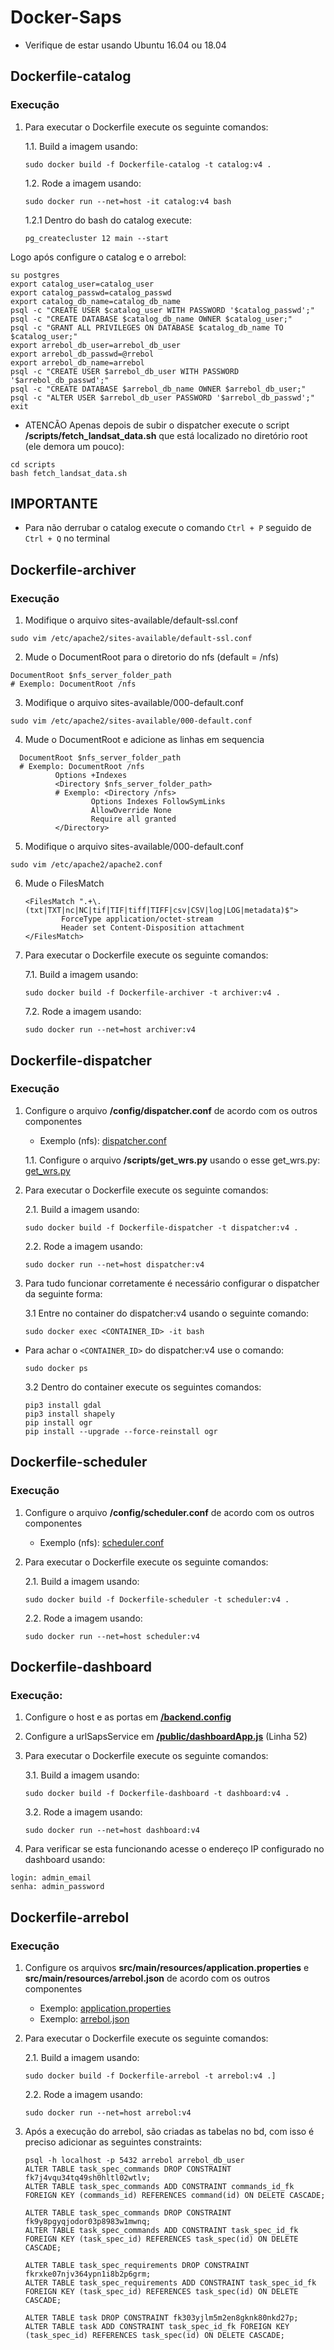 # Docker-Saps
* Verifique de estar usando Ubuntu 16.04 ou 18.04

## Dockerfile-catalog
### Execução
1. Para executar o Dockerfile execute os seguinte comandos:

     1.1. Build a imagem usando:
      ```
      sudo docker build -f Dockerfile-catalog -t catalog:v4 .
      ```

     1.2. Rode a imagem usando:
      ```
      sudo docker run --net=host -it catalog:v4 bash
      ```

     1.2.1 Dentro do bash do catalog execute:
      ```
      pg_createcluster 12 main --start
      ```

Logo após configure o catalog e o arrebol:
 ```
 su postgres
 export catalog_user=catalog_user
 export catalog_passwd=catalog_passwd
 export catalog_db_name=catalog_db_name
 psql -c "CREATE USER $catalog_user WITH PASSWORD '$catalog_passwd';"
 psql -c "CREATE DATABASE $catalog_db_name OWNER $catalog_user;"
 psql -c "GRANT ALL PRIVILEGES ON DATABASE $catalog_db_name TO $catalog_user;"
 export arrebol_db_user=arrebol_db_user
 export arrebol_db_passwd=@rrebol
 export arrebol_db_name=arrebol 
 psql -c "CREATE USER $arrebol_db_user WITH PASSWORD '$arrebol_db_passwd';"
 psql -c "CREATE DATABASE $arrebol_db_name OWNER $arrebol_db_user;"
 psql -c "ALTER USER $arrebol_db_user PASSWORD '$arrebol_db_passwd';"
 exit
 ```
      
      
* ATENCÃO
Apenas depois de subir o dispatcher execute o script **/scripts/fetch_landsat_data.sh** que está localizado no diretório root (ele demora um pouco):
 
 ```
 cd scripts
 bash fetch_landsat_data.sh
 ```
 
## IMPORTANTE
* Para não derrubar o catalog execute o comando ```Ctrl + P``` seguido de ```Ctrl + Q``` no terminal

## Dockerfile-archiver
### Execução
1. Modifique o arquivo sites-available/default-ssl.conf
 ```
 sudo vim /etc/apache2/sites-available/default-ssl.conf
 ```
   
2. Mude o DocumentRoot para o diretorio do nfs (default = /nfs)
 ```
 DocumentRoot $nfs_server_folder_path 
 # Exemplo: DocumentRoot /nfs
 ```
   
3. Modifique o arquivo sites-available/000-default.conf
 ```
 sudo vim /etc/apache2/sites-available/000-default.conf
 ```
   
4. Mude o DocumentRoot e adicione as linhas em sequencia
 ```
   DocumentRoot $nfs_server_folder_path 
   # Exemplo: DocumentRoot /nfs
           Options +Indexes
           <Directory $nfs_server_folder_path>
           # Exemplo: <Directory /nfs>
                   Options Indexes FollowSymLinks
                   AllowOverride None
                   Require all granted
           </Directory>
 ```
   
5. Modifique o arquivo sites-available/000-default.conf
 ```
 sudo vim /etc/apache2/apache2.conf
 ```
   
6. Mude o FilesMatch  
   ```
   <FilesMatch ".+\.(txt|TXT|nc|NC|tif|TIF|tiff|TIFF|csv|CSV|log|LOG|metadata)$">
           ForceType application/octet-stream
           Header set Content-Disposition attachment
   </FilesMatch>
   ```
   
7. Para executar o Dockerfile execute os seguinte comandos:
 
      7.1. Build a imagem usando:

       sudo docker build -f Dockerfile-archiver -t archiver:v4 .
      
      
        
     7.2. Rode a imagem usando:
      ```
      sudo docker run --net=host archiver:v4
      ```
     
        
## Dockerfile-dispatcher
### Execução
1. Configure o arquivo **/config/dispatcher.conf** de acordo com os outros componentes
   * Exemplo (nfs): [dispatcher.conf](./confs/dispatcher/clean/dispatcher.conf)
   
    1.1. Configure o arquivo **/scripts/get_wrs.py** usando o esse get_wrs.py: [get_wrs.py](./get_wrs.py)
   
2. Para executar o Dockerfile execute os seguinte comandos:

     2.1. Build a imagem usando:
      ```
      sudo docker build -f Dockerfile-dispatcher -t dispatcher:v4 .
      ```
     
     2.2. Rode a imagem usando:
      ```
      sudo docker run --net=host dispatcher:v4
      ```
          
          
 3. Para tudo funcionar corretamente é necessário configurar o dispatcher da seguinte forma:

      3.1 Entre no container do dispatcher:v4 usando o seguinte comando:
      ```
      sudo docker exec <CONTAINER_ID> -it bash
      ```
  
  * Para achar o ``` <CONTAINER_ID> ``` do dispatcher:v4 use o comando: 
      ```
      sudo docker ps
      ```
     
      3.2 Dentro do container execute os seguintes comandos:
      ```
      pip3 install gdal
      pip3 install shapely
      pip install ogr
      pip install --upgrade --force-reinstall ogr
      ```
           
           
        
## Dockerfile-scheduler
### Execução
1. Configure o arquivo **/config/scheduler.conf** de acordo com os outros componentes
   * Exemplo (nfs): [scheduler.conf](./confs/scheduler/clean/scheduler.conf) 
   
2. Para executar o Dockerfile execute os seguinte comandos:

     2.1. Build a imagem usando:
      ```
      sudo docker build -f Dockerfile-scheduler -t scheduler:v4 .
      ```
     
        
     2.2. Rode a imagem usando:
      ```
      sudo docker run --net=host scheduler:v4
      ```
     
        
## Dockerfile-dashboard
### Execução:
1. Configure o host e as portas em [**/backend.config**](./confs/dashboard/clean/backend.config)

2. Configure a urlSapsService em [**/public/dashboardApp.js**](./confs/dashboard/clean/dashboardApp.js) (Linha 52)

3. Para executar o Dockerfile execute os seguinte comandos:

     3.1. Build a imagem usando:
      ```
      sudo docker build -f Dockerfile-dashboard -t dashboard:v4 .
      ```
     
        
     3.2. Rode a imagem usando:
      ```
      sudo docker run --net=host dashboard:v4
      ```
     
        
4. Para verificar se esta funcionando acesse o endereço IP configurado no dashboard usando:
   
 ```
 login: admin_email
 senha: admin_password
 ```
   
## Dockerfile-arrebol
### Execução
1. Configure os arquivos **src/main/resources/application.properties** e **src/main/resources/arrebol.json** de acordo com os outros componentes
   * Exemplo: [application.properties](./confs/arrebol/clean/application.properties) 
   * Exemplo: [arrebol.json](./confs/arrebol/clean/arrebol.json)
   
2. Para executar o Dockerfile execute os seguinte comandos:
 
     2.1. Build a imagem usando:
      ```
      sudo docker build -f Dockerfile-arrebol -t arrebol:v4 .]
      ```
     
        
     2.2. Rode a imagem usando:
      ```
      sudo docker run --net=host arrebol:v4
      ```
     
        
3. Após a execução do arrebol, são criadas as tabelas no bd, com isso é preciso adicionar as seguintes constraints:
   
   ```
   psql -h localhost -p 5432 arrebol arrebol_db_user
   ALTER TABLE task_spec_commands DROP CONSTRAINT fk7j4vqu34tq49sh0hltl02wtlv;
   ALTER TABLE task_spec_commands ADD CONSTRAINT commands_id_fk FOREIGN KEY (commands_id) REFERENCES command(id) ON DELETE CASCADE;

   ALTER TABLE task_spec_commands DROP CONSTRAINT fk9y8pgyqjodor03p8983w1mwnq;
   ALTER TABLE task_spec_commands ADD CONSTRAINT task_spec_id_fk FOREIGN KEY (task_spec_id) REFERENCES task_spec(id) ON DELETE CASCADE;

   ALTER TABLE task_spec_requirements DROP CONSTRAINT fkrxke07njv364ypn1i8b2p6grm;
   ALTER TABLE task_spec_requirements ADD CONSTRAINT task_spec_id_fk FOREIGN KEY (task_spec_id) REFERENCES task_spec(id) ON DELETE CASCADE;

   ALTER TABLE task DROP CONSTRAINT fk303yjlm5m2en8gknk80nkd27p; 
   ALTER TABLE task ADD CONSTRAINT task_spec_id_fk FOREIGN KEY (task_spec_id) REFERENCES task_spec(id) ON DELETE CASCADE;
   ```
   
